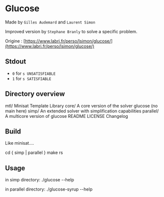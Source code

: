 # Glucose

Made by `Gilles Audemard` and `Laurent Simon`

Improved version by `Stephane Branly` to solve a specific problem.

Origine : [https://www.labri.fr/perso/lsimon/glucose/](https://www.labri.fr/perso/lsimon/glucose/)

## Stdout
- `0` for `s UNSATISFIABLE`
- `1` for `s SATISFIABLE`

## Directory overview

mtl/            Minisat Template Library
core/           A core version of the solver glucose (no main here)
simp/           An extended solver with simplification capabilities
parallel/       A multicore version of glucose
README
LICENSE
Changelog

## Build
Like minisat....

cd { simp | parallel }
make rs

## Usage

in simp directory:      ./glucose --help

in parallel directory:  ./glucose-syrup --help